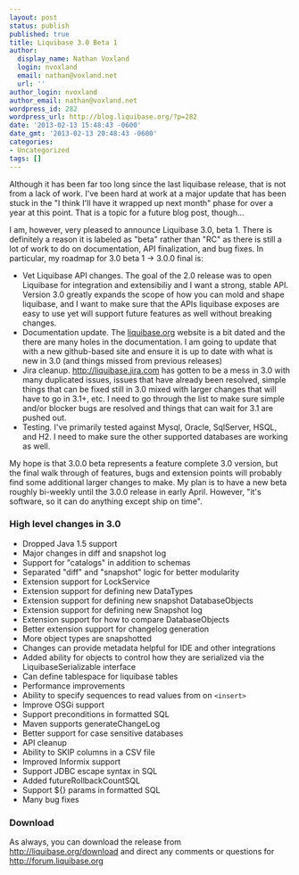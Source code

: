 ```yaml
---
layout: post
status: publish
published: true
title: Liquibase 3.0 Beta 1
author:
  display_name: Nathan Voxland
  login: nvoxland
  email: nathan@voxland.net
  url: ''
author_login: nvoxland
author_email: nathan@voxland.net
wordpress_id: 282
wordpress_url: http://blog.liquibase.org/?p=282
date: '2013-02-13 15:48:43 -0600'
date_gmt: '2013-02-13 20:48:43 -0600'
categories:
- Uncategorized
tags: []
---
```



Although it has been far too long since the last liquibase release, that is not from a lack of work. I've been hard at work at a major update that has been stuck in the "I think I'll have it wrapped up next month" phase for over a year at this point. That is a topic for a future blog post, though&hellip;


I am, however, very pleased to announce Liquibase 3.0, beta 1. There is definitely a reason it is labeled as "beta" rather than "RC" as there is still a lot of work to do on documentation, API finalization, and bug fixes. In particular, my roadmap for 3.0 beta 1 -> 3.0.0 final is:


- Vet Liquibase API changes. The goal of the 2.0 release was to open Liquibase for integration and extensibiliy and I want a strong, stable API. Version 3.0 greatly expands the scope of how you can mold and shape liquibase, and I want to make sure that the APIs liquibase exposes are easy to use yet will support future features as well without breaking changes.
- Documentation update. The <a href="http://web.archive.org/web/20130316021822/http://liquibase.org/">liquibase.org</a> website is a bit dated and the there are many holes in the documentation. I am going to update that with a new github-based site and ensure it is up to date with what is new in 3.0 (and things missed from previous releases)
- Jira cleanup. <a href="http://web.archive.org/web/20130316021822/http://liquibase.jira.com/">http://liquibase.jira.com</a> has gotten to be a mess in 3.0 with many duplicated issues, issues that have already been resolved, simple things that can be fixed still in 3.0 mixed with larger changes that will have to go in 3.1+, etc. I need to go through the list to make sure simple and/or blocker bugs are resolved and things that can wait for 3.1 are pushed out.
- Testing. I've primarily tested against Mysql, Oracle, SqlServer, HSQL, and H2. I need to make sure the other supported databases are working as well.



My hope is that 3.0.0 beta represents a feature complete 3.0 version, but the final walk through of features, bugs and extension points will probably find some additional larger changes to make. My plan is to have a new beta roughly bi-weekly until the 3.0.0 release in early April. However, "it's software, so it can do anything except ship on time".

### High level changes in 3.0


- Dropped Java 1.5 support
- Major changes in diff and snapshot log
- Support for "catalogs" in addition to schemas
- Separated "diff" and "snapshot" logic for better modularity
- Extension support for LockService
- Extension support for defining new DataTypes
- Extension support for defining new snapshot DatabaseObjects
- Extension support for defining new Snapshot log
- Extension support for how to compare DatabaseObjects
- Better extension support for changelog generation
- More object types are snapshotted
- Changes can provide metadata helpful for IDE and other integrations
- Added ability for objects to control how they are serialized via the LiquibaseSerializable interface
- Can define tablespace for liquibase tables
- Performance improvements
- Ability to specify sequences to read values from on `<insert>`
- Improve OSGi support
- Support preconditions in formatted SQL
- Maven supports generateChangeLog
- Better support for case sensitive databases
- API cleanup
- Ability to SKIP columns in a CSV file
- Improved Informix support
- Support JDBC escape syntax in SQL
- Added futureRollbackCountSQL
- Support ${} params in formatted SQL
- Many bug fixes

### Download

As always, you can download the release from <a href="http://web.archive.org/web/20130316021822/http://liquibase.org/download">http://liquibase.org/download</a> and direct any comments or questions for <a href="http://web.archive.org/web/20130316021822/http://forum.liquibase.org/">http://forum.liquibase.org</a>
